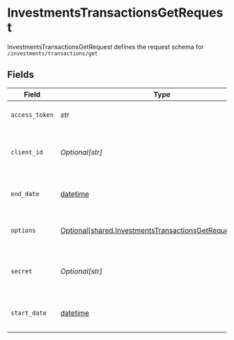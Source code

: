 # InvestmentsTransactionsGetRequest

InvestmentsTransactionsGetRequest defines the request schema for `/investments/transactions/get`


## Fields

| Field                                                                                                                                            | Type                                                                                                                                             | Required                                                                                                                                         | Description                                                                                                                                      |
| ------------------------------------------------------------------------------------------------------------------------------------------------ | ------------------------------------------------------------------------------------------------------------------------------------------------ | ------------------------------------------------------------------------------------------------------------------------------------------------ | ------------------------------------------------------------------------------------------------------------------------------------------------ |
| `access_token`                                                                                                                                   | *str*                                                                                                                                            | :heavy_check_mark:                                                                                                                               | The access token associated with the Item data is being requested for.                                                                           |
| `client_id`                                                                                                                                      | *Optional[str]*                                                                                                                                  | :heavy_minus_sign:                                                                                                                               | Your Plaid API `client_id`. The `client_id` is required and may be provided either in the `PLAID-CLIENT-ID` header or as part of a request body. |
| `end_date`                                                                                                                                       | [datetime](https://docs.python.org/3/library/datetime.html#datetime-objects)                                                                     | :heavy_check_mark:                                                                                                                               | The most recent date for which to fetch transaction history. Dates should be formatted as YYYY-MM-DD.                                            |
| `options`                                                                                                                                        | [Optional[shared.InvestmentsTransactionsGetRequestOptions]](../../models/shared/investmentstransactionsgetrequestoptions.md)                     | :heavy_minus_sign:                                                                                                                               | An optional object to filter `/investments/transactions/get` results. If provided, must be non-`null`.                                           |
| `secret`                                                                                                                                         | *Optional[str]*                                                                                                                                  | :heavy_minus_sign:                                                                                                                               | Your Plaid API `secret`. The `secret` is required and may be provided either in the `PLAID-SECRET` header or as part of a request body.          |
| `start_date`                                                                                                                                     | [datetime](https://docs.python.org/3/library/datetime.html#datetime-objects)                                                                     | :heavy_check_mark:                                                                                                                               | The earliest date for which to fetch transaction history. Dates should be formatted as YYYY-MM-DD.                                               |